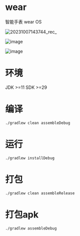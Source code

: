 # wear

智能手表 wear OS

![20231007143744_rec_](https://github.com/liyinchigithub/wear/assets/19643260/0cc30a7e-2d05-41fe-9da5-1eba92cfe74d)

![image](https://github.com/liyinchigithub/wear/assets/19643260/a972dd23-949c-4f4d-82e5-88b13ae95128)

![image](https://github.com/liyinchigithub/wear/assets/19643260/a3a89214-2e82-44ee-aaf1-b8193126cbd5)


# 环境
JDK >=11
SDK >=29


# 编译
```shell
./gradlew clean assembleDebug   
```

# 运行
```shell
./gradlew installDebug
```

# 打包
```shell
./gradlew clean assembleRelease
```


# 打包apk
```shell
./gradlew assembleDebug
```    

